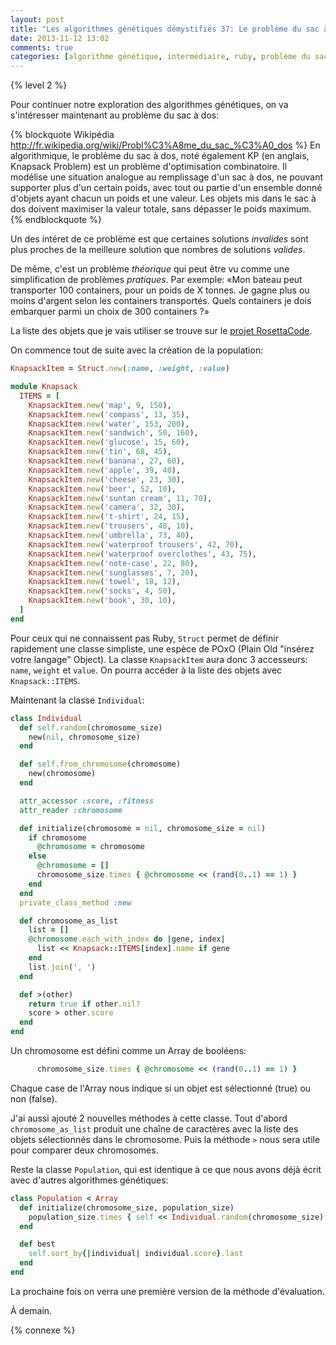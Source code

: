 ```yaml
---
layout: post
title: "Les algorithmes génétiques démystifiés 37: Le problème du sac à dos"
date: 2013-11-12 13:02
comments: true
categories: [algorithme génétique, intermédiaire, ruby, problème du sac à dos]
---
```


{% level 2 %}

Pour continuer notre exploration des algorithmes génétiques, on va
s'intéresser maintenant au problème du sac à dos:

{% blockquote Wikipédia http://fr.wikipedia.org/wiki/Probl%C3%A8me_du_sac_%C3%A0_dos %}
En algorithmique, le problème du sac à dos, noté également KP (en anglais,
Knapsack Problem) est un problème d'optimisation combinatoire. Il modélise une
situation analogue au remplissage d'un sac à dos, ne pouvant supporter plus
d'un certain poids, avec tout ou partie d'un ensemble donné d'objets ayant
chacun un poids et une valeur. Les objets mis dans le sac à dos doivent
maximiser la valeur totale, sans dépasser le poids maximum.
{% endblockquote %}

<!-- more -->

Un des intéret de ce problème est que certaines solutions *invalides* sont
plus proches de la meilleure solution que nombres de solutions *valides*.

De même, c'est un problème *théorique* qui peut être vu comme une
simplification de problèmes *pratiques*. Par exemple: «Mon bateau peut
transporter 100 containers, pour un poids de X tonnes. Je gagne plus ou
moins d'argent selon les containers transportés. Quels containers je dois
embarquer parmi un choix de 300 containers ?»

La liste des objets que je vais utiliser se trouve sur le
[projet RosettaCode](http://rosettacode.org/wiki/Knapsack_problem/0-1).

On commence tout de suite avec la création de la population:

``` ruby
KnapsackItem = Struct.new(:name, :weight, :value)

module Knapsack
  ITEMS = [
    KnapsackItem.new('map', 9, 150),
    KnapsackItem.new('compass', 13, 35),
    KnapsackItem.new('water', 153, 200),
    KnapsackItem.new('sandwich', 50, 160),
    KnapsackItem.new('glucose', 15, 60),
    KnapsackItem.new('tin', 68, 45),
    KnapsackItem.new('banana', 27, 60),
    KnapsackItem.new('apple', 39, 40),
    KnapsackItem.new('cheese', 23, 30),
    KnapsackItem.new('beer', 52, 10),
    KnapsackItem.new('suntan cream', 11, 70),
    KnapsackItem.new('camera', 32, 30),
    KnapsackItem.new('t-shirt', 24, 15),
    KnapsackItem.new('trousers', 48, 10),
    KnapsackItem.new('umbrella', 73, 40),
    KnapsackItem.new('waterproof trousers', 42, 70),
    KnapsackItem.new('waterproof overclothes', 43, 75),
    KnapsackItem.new('note-case', 22, 80),
    KnapsackItem.new('sunglasses', 7, 20),
    KnapsackItem.new('towel', 18, 12),
    KnapsackItem.new('socks', 4, 50),
    KnapsackItem.new('book', 30, 10),
  ]
end
```

Pour ceux qui ne connaissent pas Ruby, `Struct` permet de définir rapidement
une classe simpliste, une espèce de POxO (Plain Old "insérez votre langage"
Object). La classe `KnapsackItem` aura donc 3 accesseurs: `name`, `weight` et
`value`. On pourra accéder à la liste des objets avec `Knapsack::ITEMS`.

Maintenant la classe `Individual`:

``` ruby
class Individual
  def self.random(chromosome_size)
    new(nil, chromosome_size)
  end

  def self.from_chromosome(chromosome)
    new(chromosome)
  end

  attr_accessor :score, :fitness
  attr_reader :chromosome

  def initialize(chromosome = nil, chromosome_size = nil)
    if chromosome
      @chromosome = chromosome
    else
      @chromosome = []
      chromosome_size.times { @chromosome << (rand(0..1) == 1) }
    end
  end
  private_class_method :new

  def chromosome_as_list
    list = []
    @chromosome.each_with_index do |gene, index|
      list << Knapsack::ITEMS[index].name if gene
    end
    list.join(', ')
  end

  def >(other)
    return true if other.nil?
    score > other.score
  end
end
```

Un chromosome est défini comme un Array de booléens:

``` ruby
      chromosome_size.times { @chromosome << (rand(0..1) == 1) }
```

Chaque case de l'Array nous indique si un objet est sélectionné (true) ou
non (false).

J'ai aussi ajouté 2 nouvelles méthodes à cette classe. Tout d'abord
`chromosome_as_list` produit une chaîne de caractères avec la liste
des objets sélectionnés dans le chromosome. Puis la méthode `>` nous
sera utile pour comparer deux chromosomes.

Reste la classe `Population`, qui est identique à ce que nous avons
déjà écrit avec d'autres algorithmes génétiques:

``` ruby
class Population < Array
  def initialize(chromosome_size, population_size)
    population_size.times { self << Individual.random(chromosome_size) }
  end

  def best
    self.sort_by{|individual| individual.score}.last
  end
end
```

La prochaine fois on verra une première version de la méthode d'évaluation.

À demain.

{% connexe %}



